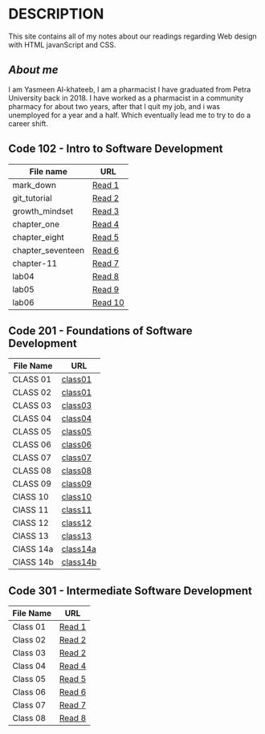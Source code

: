 # **DESCRIPTION** 
This site contains all of my notes about our readings regarding Web design with HTML javanScript and CSS. 

## ***About me***
I am Yasmeen Al-khateeb, I am a pharmacist I have graduated from Petra University back in 2018. I have worked as a pharmacist in a community pharmacy for about two years, after that I quit my job, and i was unemployed for a year and a half. Which eventually lead me to try to do a career shift.  

## **Code 102 - Intro to Software Development**

**File name**| **URL**
-------------|--------
 mark_down | [Read 1](https://yasmeenokh.github.io/reading-notes/marke_down)  
git_tutorial | [Read 2](https://yasmeenokh.github.io/reading-notes/git_tutorial)
growth_mindset | [Read 3](https://yasmeenokh.github.io/reading-notes/growth_mindset.md)
chapter_one   | [Read 4](https://yasmeenokh.github.io/reading-notes/chapter_one)
chapter_eight | [Read 5](https://yasmeenokh.github.io/reading-notes/chapter_eight)
chapter_seventeen | [Read 6](https://yasmeenokh.github.io/reading-notes/chapter_eight)
chapter-11 | [Read 7](https://yasmeenokh.github.io/reading-notes/chapter-11)
lab04 | [Read 8](https://yasmeenokh.github.io/reading-notes/lab04_reading)
lab05 |[Read 9](https://yasmeenokh.github.io/reading-notes/lab05_reading)
lab06 | [Read 10](https://yasmeenokh.github.io/reading-notes/lab06_reading)


## **Code 201 - Foundations of Software Development** 

**File Name** | **URL** 
--------------|-----------
CLASS 01      | [class01](https://yasmeenokh.github.io/reading-notes/class-01)
CLASS 02      | [class01](https://yasmeenokh.github.io/reading-notes/class-02)
CLASS 03      | [class03](https://yasmeenokh.github.io/reading-notes/class-03)
CLASS 04      | [class04](https://yasmeenokh.github.io/reading-notes/class-04)
CLASS 05      | [class05](https://yasmeenokh.github.io/reading-notes/class-05)
CLASS 06      | [class06](https://yasmeenokh.github.io/reading-notes/class06)
CLASS 07      | [class07](https://yasmeenokh.github.io/reading-notes/class-07)   
CLASS 08      | [class08](https://yasmeenokh.github.io/reading-notes/class-08)
CLASS 09      | [class09](https://yasmeenokh.github.io/reading-notes/class09)
ClASS 10      | [class10](https://yasmeenokh.github.io/reading-notes/class-10)
ClASS 11      | [class11](https://yasmeenokh.github.io/reading-notes/class-11)
ClASS 12      | [class12](https://yasmeenokh.github.io/reading-notes/class-12)
ClASS 13      | [class13](https://yasmeenokh.github.io/reading-notes/class-13)
ClASS 14a     | [class14a](https://yasmeenokh.github.io/reading-notes/class-14a)
ClASS 14b     | [class14b](https://yasmeenokh.github.io/reading-notes/class-14b)







## **Code 301 - Intermediate Software Development**

**File Name** | **URL** 
--------------|-----------
Class 01      | [Read 1](https://yasmeenokh.github.io/reading-notes/code103-Read-01)
Class 02      | [Read 2](https://yasmeenokh.github.io/reading-notes/code103-Read-02)
Class 03      | [Read 2](https://yasmeenokh.github.io/reading-notes/code103-Read-03)
Class 04      | [Read 4](https://yasmeenokh.github.io/reading-notes/code103-Read-04)
Class 05      | [Read 5](https://yasmeenokh.github.io/reading-notes/code103-Read-05)
Class 06      | [Read 6](https://yasmeenokh.github.io/reading-notes/code103-Read-06)
Class 07      | [Read 7](https://yasmeenokh.github.io/reading-notes/code103-Read-07)
Class 08      | [Read 8](https://yasmeenokh.github.io/reading-notes/code103-Read-08)


